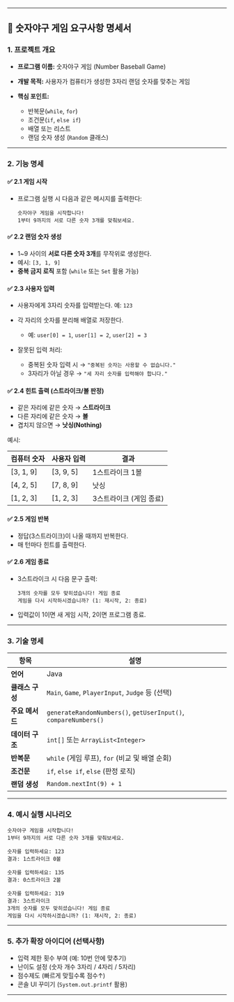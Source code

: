 
---

## 🎯 숫자야구 게임 요구사항 명세서

### 1. 프로젝트 개요

* **프로그램 이름:** 숫자야구 게임 (Number Baseball Game)
* **개발 목적:** 사용자가 컴퓨터가 생성한 3자리 랜덤 숫자를 맞추는 게임
* **핵심 포인트:**

    * 반복문(`while`, `for`)
    * 조건문(`if`, `else if`)
    * 배열 또는 리스트
    * 랜덤 숫자 생성 (`Random` 클래스)

---

### 2. 기능 명세

#### ✅ 2.1 게임 시작

* 프로그램 실행 시 다음과 같은 메시지를 출력한다:

  ```
  숫자야구 게임을 시작합니다!
  1부터 9까지의 서로 다른 숫자 3개를 맞춰보세요.
  ```

#### ✅ 2.2 랜덤 숫자 생성

* 1~9 사이의 **서로 다른 숫자 3개**를 무작위로 생성한다.
* 예시: `[3, 1, 9]`
* **중복 금지 로직** 포함 (`while` 또는 `Set` 활용 가능)

#### ✅ 2.3 사용자 입력

* 사용자에게 3자리 숫자를 입력받는다.
  예: `123`
* 각 자리의 숫자를 분리해 배열로 저장한다.

    * 예: `user[0] = 1`, `user[1] = 2`, `user[2] = 3`
* 잘못된 입력 처리:

    * 중복된 숫자 입력 시 → `"중복된 숫자는 사용할 수 없습니다."`
    * 3자리가 아닐 경우 → `"세 자리 숫자를 입력해야 합니다."`

#### ✅ 2.4 힌트 출력 (스트라이크/볼 판정)

* 같은 자리에 같은 숫자 → **스트라이크**
* 다른 자리에 같은 숫자 → **볼**
* 겹치지 않으면 → **낫싱(Nothing)**

예시:

| 컴퓨터 숫자    | 사용자 입력    | 결과             |
| --------- | --------- | -------------- |
| [3, 1, 9] | [3, 9, 5] | 1스트라이크 1볼      |
| [4, 2, 5] | [7, 8, 9] | 낫싱             |
| [1, 2, 3] | [1, 2, 3] | 3스트라이크 (게임 종료) |

#### ✅ 2.5 게임 반복

* 정답(3스트라이크)이 나올 때까지 반복한다.
* 매 턴마다 힌트를 출력한다.

#### ✅ 2.6 게임 종료

* 3스트라이크 시 다음 문구 출력:

  ```
  3개의 숫자를 모두 맞히셨습니다! 게임 종료
  게임을 다시 시작하시겠습니까? (1: 재시작, 2: 종료)
  ```
* 입력값이 1이면 새 게임 시작, 2이면 프로그램 종료.

---

### 3. 기술 명세

| 항목         | 설명                                                              |
| ---------- | --------------------------------------------------------------- |
| **언어**     | Java                                                            |
| **클래스 구성** | `Main`, `Game`, `PlayerInput`, `Judge` 등 (선택)                   |
| **주요 메서드** | `generateRandomNumbers()`, `getUserInput()`, `compareNumbers()` |
| **데이터 구조** | `int[]` 또는 `ArrayList<Integer>`                                 |
| **반복문**    | `while` (게임 루프), `for` (비교 및 배열 순회)                             |
| **조건문**    | `if`, `else if`, `else` (판정 로직)                                 |
| **랜덤 생성**  | `Random.nextInt(9) + 1`                                         |

---

### 4. 예시 실행 시나리오

```
숫자야구 게임을 시작합니다!
1부터 9까지의 서로 다른 숫자 3개를 맞춰보세요.

숫자를 입력하세요: 123
결과: 1스트라이크 0볼

숫자를 입력하세요: 135
결과: 0스트라이크 2볼

숫자를 입력하세요: 319
결과: 3스트라이크
3개의 숫자를 모두 맞히셨습니다! 게임 종료
게임을 다시 시작하시겠습니까? (1: 재시작, 2: 종료)
```

---

### 5. 추가 확장 아이디어 (선택사항)

* 입력 제한 횟수 부여 (예: 10번 안에 맞추기)
* 난이도 설정 (숫자 개수 3자리 / 4자리 / 5자리)
* 점수제도 (빠르게 맞힐수록 점수↑)
* 콘솔 UI 꾸미기 (`System.out.printf` 활용)

---

